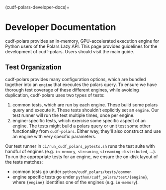 (cudf-polars-developer-docs)=

# Developer Documentation

cudf-polars provides an in-memory, GPU-accelerated execution engine for Python users of the Polars Lazy API.
This page provides guidelines for the development of cudf-polars. Users should visit the main guide.

## Test Organization

cudf-polars provides many configuration options, which are bundled together into
an `engine` that executes the polars query. To ensure we have thorough test
coverage of these different engines, while avoiding duplication, cudf-polars
uses two types of tests:

1. common tests, which are run by each engine. These build some polars query and
   execute it. These tests shouldn't explicitly set an `engine`. Our test runner
   will run the test multiple times, once per engine.
2. engine-specific tests, which exercise some specific aspect of an engine. The
   tests might build a polars query or unit test some other functionality from
   `cudf-polars`. Either way, they'll also construct and use an engine with very
   specific parameters.

Our test runner in `ci/run_cudf_polars_pytests.sh` runs the test suite with
handful of engines (e.g. `in-memory`, `streaming`, `streaming-distributed`,
...). To run the appropriate tests for an engine, we ensure the on-disk layout
of the tests matches:

- common tests go under `python/cudf_polars/tests/common`
- engine specific tests go under `python/cudf_polars/test/{engine}`, where
  `{engine}` identifies one of the engines (e.g. `in-memory`).
